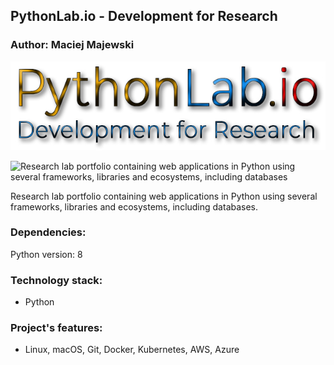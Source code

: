 ## PythonLab.io - Development for Research

### Author: Maciej Majewski


![PythonLab.io](/images/pythonlab.io.jpg)


![Research lab portfolio containing web applications in Python using several frameworks, libraries and ecosystems, including databases](/images/....jpg)

Research lab portfolio containing web applications in Python using several frameworks, libraries and ecosystems, including databases. 


### Dependencies:
Python version: 8 <br />

### Technology stack:
* Python

### Project's features: 
* Linux, macOS, Git, Docker, Kubernetes, AWS, Azure

